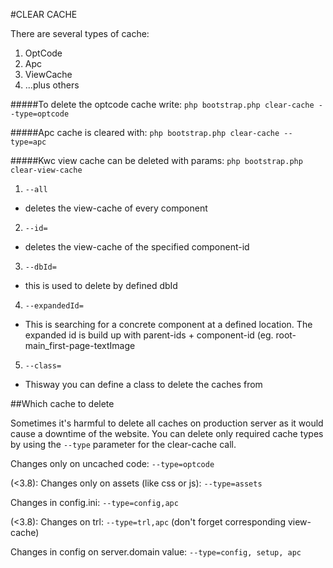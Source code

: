 #CLEAR CACHE

There are several types of cache:

1. OptCode
2. Apc
3. ViewCache
4. ...plus others

#####To delete the optcode cache write:
`php bootstrap.php clear-cache --type=optcode`

#####Apc cache is cleared with:
`php bootstrap.php clear-cache --type=apc`

#####Kwc view cache can be deleted with params:
`php bootstrap.php clear-view-cache`

1. `--all`
* deletes the view-cache of every component
2. `--id=`
* deletes the view-cache of the specified component-id
3. `--dbId=`
* this is used to delete by defined dbId
4. `--expandedId=`
* This is searching for a concrete component at a defined location. The expanded id is build up with parent-ids + component-id (eg. root-main_first-page-textImage
5. `--class=`
* Thisway you can define a class to delete the caches from


##Which cache to delete

Sometimes it's harmful to delete all caches on production server as it would cause a downtime of the website.
You can delete only required cache types by using the `--type` parameter for the clear-cache call.

Changes only on uncached code: `--type=optcode`

(<3.8): Changes only on assets (like css or js): `--type=assets`

Changes in config.ini: `--type=config,apc`

(<3.8): Changes on trl: `--type=trl,apc` (don't forget corresponding view-cache)

Changes in config on server.domain value: `--type=config, setup, apc`